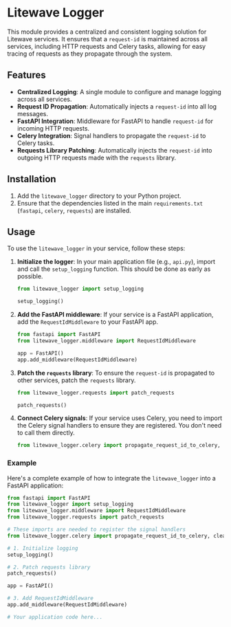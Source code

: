 # Litewave Logger

This module provides a centralized and consistent logging solution for Litewave services. It ensures that a `request-id` is maintained across all services, including HTTP requests and Celery tasks, allowing for easy tracing of requests as they propagate through the system.

## Features

- **Centralized Logging**: A single module to configure and manage logging across all services.
- **Request ID Propagation**: Automatically injects a `request-id` into all log messages.
- **FastAPI Integration**: Middleware for FastAPI to handle `request-id` for incoming HTTP requests.
- **Celery Integration**: Signal handlers to propagate the `request-id` to Celery tasks.
- **Requests Library Patching**: Automatically injects the `request-id` into outgoing HTTP requests made with the `requests` library.

## Installation

1.  Add the `litewave_logger` directory to your Python project.
2.  Ensure that the dependencies listed in the main `requirements.txt` (`fastapi`, `celery`, `requests`) are installed.

## Usage

To use the `litewave_logger` in your service, follow these steps:

1.  **Initialize the logger**: In your main application file (e.g., `api.py`), import and call the `setup_logging` function. This should be done as early as possible.

    ```python
    from litewave_logger import setup_logging

    setup_logging()
    ```

2.  **Add the FastAPI middleware**: If your service is a FastAPI application, add the `RequestIdMiddleware` to your FastAPI app.

    ```python
    from fastapi import FastAPI
    from litewave_logger.middleware import RequestIdMiddleware

    app = FastAPI()
    app.add_middleware(RequestIdMiddleware)
    ```

3.  **Patch the `requests` library**: To ensure the `request-id` is propagated to other services, patch the `requests` library.

    ```python
    from litewave_logger.requests import patch_requests

    patch_requests()
    ```

4.  **Connect Celery signals**: If your service uses Celery, you need to import the Celery signal handlers to ensure they are registered. You don't need to call them directly.

    ```python
    from litewave_logger.celery import propagate_request_id_to_celery, clear_request_id_after_celery
    ```

### Example

Here's a complete example of how to integrate the `litewave_logger` into a FastAPI application:

```python
from fastapi import FastAPI
from litewave_logger import setup_logging
from litewave_logger.middleware import RequestIdMiddleware
from litewave_logger.requests import patch_requests

# These imports are needed to register the signal handlers
from litewave_logger.celery import propagate_request_id_to_celery, clear_request_id_after_celery

# 1. Initialize logging
setup_logging()

# 2. Patch requests library
patch_requests()

app = FastAPI()

# 3. Add RequestIdMiddleware
app.add_middleware(RequestIdMiddleware)

# Your application code here...
```
